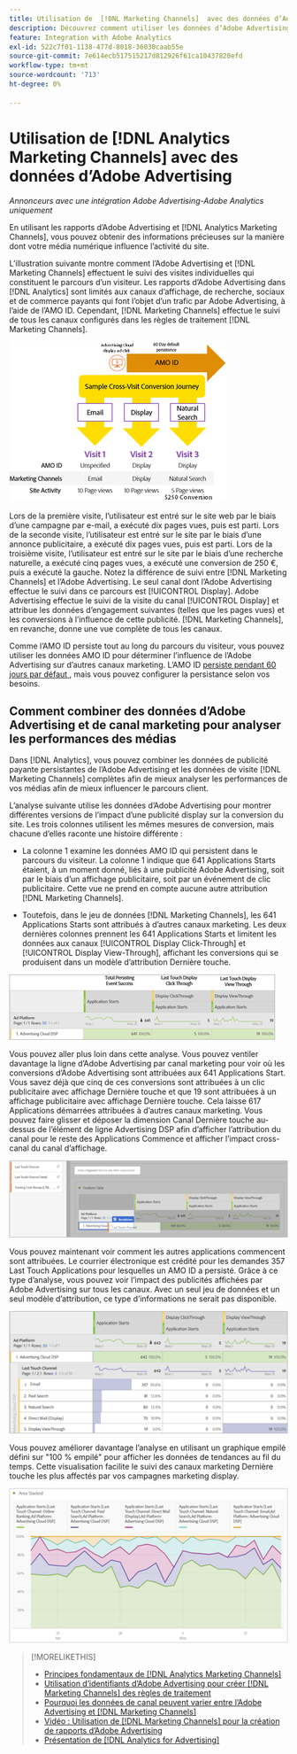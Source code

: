 ```yaml
---
title: Utilisation de  [!DNL Marketing Channels]  avec des données d’Adobe Advertising
description: Découvrez comment utiliser les données d’Adobe Advertising dans  [!DNL Analytics Marketing Channels].
feature: Integration with Adobe Analytics
exl-id: 522c7f01-1138-477d-8018-36030caab55e
source-git-commit: 7e614ecb517515217d812926f61ca10437820efd
workflow-type: tm+mt
source-wordcount: '713'
ht-degree: 0%

---
```


# Utilisation de [!DNL Analytics Marketing Channels] avec des données d’Adobe Advertising

*Annonceurs avec une intégration Adobe Advertising-Adobe Analytics uniquement*

En utilisant les rapports d’Adobe Advertising et [!DNL Analytics Marketing Channels], vous pouvez obtenir des informations précieuses sur la manière dont votre média numérique influence l’activité du site.

<!-- from video: By using Marketing Channels with your Adobe Advertising data, you can get a more holistic view of how your advertising efforts are affecting site behavior. In particular, you can see the value of your view-through and click-through data, and how your advertising assists or is assisted by other channels. -->

L’illustration suivante montre comment l’Adobe Advertising et [!DNL Marketing Channels] effectuent le suivi des visites individuelles qui constituent le parcours d’un visiteur. Les rapports d’Adobe Advertising dans [!DNL Analytics] sont limités aux canaux d’affichage, de recherche, sociaux et de commerce payants qui font l’objet d’un trafic par Adobe Advertising, à l’aide de l’AMO ID. Cependant, [!DNL Marketing Channels] effectue le suivi de tous les canaux configurés dans les règles de traitement [!DNL Marketing Channels].

![Comment l’Adobe Advertising et [!DNL Marketing Channels] effectuent le suivi des visites individuelles dans le parcours d’un visiteur](/help/integrations/assets/a4adc-mc-sample-journey2.png)

Lors de la première visite, l’utilisateur est entré sur le site web par le biais d’une campagne par e-mail, a exécuté dix pages vues, puis est parti. Lors de la seconde visite, l’utilisateur est entré sur le site par le biais d’une annonce publicitaire, a exécuté dix pages vues, puis est parti. Lors de la troisième visite, l’utilisateur est entré sur le site par le biais d’une recherche naturelle, a exécuté cinq pages vues, a exécuté une conversion de 250 €, puis a exécuté la gauche. Notez la différence de suivi entre [!DNL Marketing Channels] et l’Adobe Advertising. Le seul canal dont l’Adobe Advertising effectue le suivi dans ce parcours est [!UICONTROL Display]. Adobe Advertising effectue le suivi de la visite du canal [!UICONTROL Display] et attribue les données d’engagement suivantes (telles que les pages vues) et les conversions à l’influence de cette publicité. [!DNL Marketing Channels], en revanche, donne une vue complète de tous les canaux.

Comme l’AMO ID persiste tout au long du parcours du visiteur, vous pouvez utiliser les données AMO ID pour déterminer l’influence de l’Adobe Advertising sur d’autres canaux marketing. L’AMO ID [ persiste pendant 60 jours par défaut ](/help/integrations/analytics/overview.md), mais vous pouvez configurer la persistance selon vos besoins.

## Comment combiner des données d’Adobe Advertising et de canal marketing pour analyser les performances des médias

Dans [!DNL Analytics], vous pouvez combiner les données de publicité payante persistantes de l’Adobe Advertising et les données de visite [!DNL Marketing Channels] complètes afin de mieux analyser les performances de vos médias afin de mieux influencer le parcours client.

L’analyse suivante utilise les données d’Adobe Advertising pour montrer différentes versions de l’impact d’une publicité display sur la conversion du site. Les trois colonnes utilisent les mêmes mesures de conversion, mais chacune d’elles raconte une histoire différente :

* La colonne 1 examine les données AMO ID qui persistent dans le parcours du visiteur. La colonne 1 indique que 641 Applications Starts étaient, à un moment donné, liés à une publicité Adobe Advertising, soit par le biais d’un affichage publicitaire, soit par un événement de clic publicitaire. Cette vue ne prend en compte aucune autre attribution [!DNL Marketing Channels].

* Toutefois, dans le jeu de données [!DNL Marketing Channels], les 641 Applications Starts sont attribués à d’autres canaux marketing. Les deux dernières colonnes prennent les 641 Applications Starts et limitent les données aux canaux [!UICONTROL Display Click-Through] et [!UICONTROL Display View-Through], affichant les conversions qui se produisent dans un modèle d’attribution Dernière touche.

![exemple de l&#39;impact d&#39;une publicité display sur la conversion d&#39;un site](/help/integrations/assets/a4adc-mc-display-impact.png)

Vous pouvez aller plus loin dans cette analyse. Vous pouvez ventiler davantage la ligne d’Adobe Advertising par canal marketing pour voir où les conversions d’Adobe Advertising sont attribuées aux 641 Applications Start. Vous savez déjà que cinq de ces conversions sont attribuées à un clic publicitaire avec affichage Dernière touche et que 19 sont attribuées à un affichage publicitaire avec affichage Dernière touche. Cela laisse 617 Applications démarrées attribuées à d’autres canaux marketing. Vous pouvez faire glisser et déposer la dimension Canal Dernière touche au-dessus de l’élément de ligne Advertising DSP afin d’afficher l’attribution du canal pour le reste des Applications Commence et afficher l’impact cross-canal du canal d’affichage.

![Comment ajouter la dimension Canal Dernière touche](/help/integrations/assets/a4adc-mc-display-impact-ltc.png)

Vous pouvez maintenant voir comment les autres applications commencent sont attribuées. Le courrier électronique est crédité pour les demandes 357 Last Touch Applications pour lesquelles un AMO ID a persisté. Grâce à ce type d’analyse, vous pouvez voir l’impact des publicités affichées par Adobe Advertising sur tous les canaux. Avec un seul jeu de données et un seul modèle d’attribution, ce type d’informations ne serait pas disponible.

![Exemple de l’impact cross-canal des canaux d’affichage](/help/integrations/assets/a4adc-mc-display-impact-x-channel.png)

Vous pouvez améliorer davantage l’analyse en utilisant un graphique empilé défini sur &quot;100 % empilé&quot; pour afficher les données de tendances au fil du temps. Cette visualisation facilite le suivi des canaux marketing Dernière touche les plus affectés par vos campagnes marketing display.

![ exemple de l’impact cross-canal de tendance des canaux d’affichage ](/help/integrations/assets/a4adc-mc-display-impact-x-channel-trend.png)

>[!MORELIKETHIS]
>
>* [Principes fondamentaux de [!DNL Analytics Marketing Channels]](mc-overview.md)
>* [Utilisation d’identifiants d’Adobe Advertising pour créer [!DNL Marketing Channels] des règles de traitement](mc-ids.md)
>* [ Pourquoi les données de canal peuvent varier entre l’Adobe Advertising et  [!DNL Marketing Channels]](mc-data-variances.md)
>* [Vidéo : Utilisation de [!DNL Marketing Channels] pour la création de rapports d’Adobe Advertising](https://experienceleague.adobe.com/docs/advertising-learn/tutorials/analytics/analytics-reporting-a4adc.html?lang=fr)
>* [Présentation de [!DNL Analytics for Advertising]](/help/integrations/analytics/overview.md)
